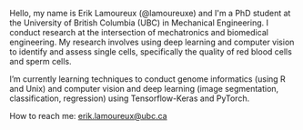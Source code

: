 Hello, my name is Erik Lamoureux (@lamoureuxe) and I'm a PhD student at the University of British Columbia (UBC) in Mechanical Engineering. I conduct research at the intersection of mechatronics and biomedical engineering. My research involves using deep learning and computer vision to identify and assess single cells, specifically the quality of red blood cells and sperm cells. 

I’m currently learning techniques to conduct genome informatics (using R and Unix) and computer vision and deep learning (image segmentation, classification, regression) using Tensorflow-Keras and PyTorch.

How to reach me: erik.lamoureux@ubc.ca
